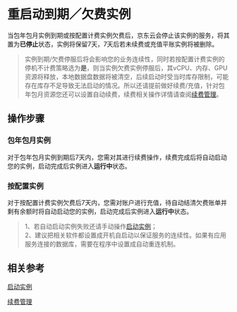 # 重启动到期／欠费实例

当包年包月实例到期或按配置计费实例欠费后，京东云会停止该实例的服务，将其置为**已停止**状态，实例将保留7天，7天后若未续费或充值平账实例将被删除。

>实例到期/欠费停服后将会影响您的业务连续性，同时若按配置计费实例的停机不计费策略选为**是**，则当实例欠费实例停服后，其vCPU、内存、GPU资源将释放，本地数据盘数据将被清空，后续启动时受当时库存限制，可能存在库存不足导致无法启动的情况。所以还请提前做好续费/充值，针对包年包月资源您还可以设置自动续费，续费相关操作详情请查阅[续费管理](http://docs.jdcloud.com/cn/online-buying/renew-management)。

## 操作步骤

### 包年包月实例

对于包年包月实例到期后7天内，您需对其进行续费操作，续费完成后将自动启动您的实例，启动完成后实例进入**运行中**状态。

### 按配置实例

对于按配置计费实例欠费后7天内，您需对账户进行充值，待自动结清欠费账单并剩有余额时将自动启动您的实例，启动完成后实例进入**运行中**状态。

> 1、若自动启动实例失败还请手动操作[启动实例](Start-Instance.md)；<br>2、建议把相关软件都设置成开机自启动以保证服务的连续性。如果有应用服务连接的数据库，需要在程序中设置成自动重连机制。

## 相关参考

[启动实例](Start-Instance.md)

[续费管理](http://docs.jdcloud.com/cn/online-buying/renew-management)
